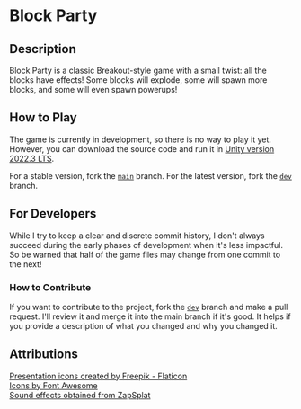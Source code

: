 # Block Party

## Description

Block Party is a classic Breakout-style game with a small twist: all the blocks have effects! Some blocks will explode, some will spawn more blocks, and some will even spawn powerups! 

## How to Play

The game is currently in development, so there is no way to play it yet. However, you can download the source code and run it in <a href="https://unity.com/download" title="unity version">Unity version 2022.3 LTS</a>. 

For a stable version, fork the [`main`](https://github.com/DigitalNaut/BlockParty/tree/main) branch. For the latest version, fork the [`dev`](https://github.com/DigitalNaut/BlockParty/tree/dev) branch.

## For Developers

While I try to keep a clear and discrete commit history, I don't always succeed during the early phases of development when it's less impactful. So be warned that half of the game files may change from one commit to the next!

### How to Contribute

If you want to contribute to the project, fork the [`dev`](https://github.com/DigitalNaut/BlockParty/tree/dev) branch and make a pull request. I'll review it and merge it into the main branch if it's good. It helps if you provide a description of what you changed and why you changed it.

## Attributions

<a href="https://www.flaticon.com/free-icons/presentation" title="presentation icons">Presentation icons created by Freepik - Flaticon</a>
<br>
<a href="https://fontawesome.com>" title="fontawesome">Icons by Font Awesome</a>
<br>
<a href="https://www.zapsplat.com" title="sound effects">Sound effects obtained from ZapSplat</a>